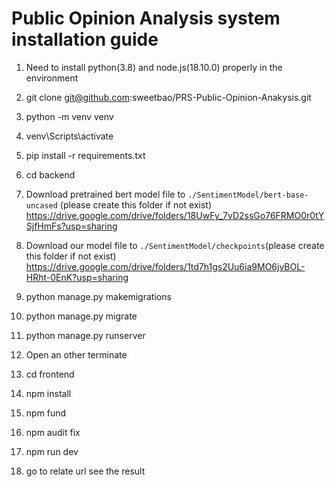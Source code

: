 # Public Opinion Analysis system installation guide


1. Need to install python(3.8) and node.js(18.10.0) properly in the environment
2. git clone git@github.com:sweetbao/PRS-Public-Opinion-Anakysis.git
3. python -m venv venv
4. venv\Scripts\activate
5. pip install -r requirements.txt
6. cd backend
7. Download pretrained bert model file to `./SentimentModel/bert-base-uncased` (please create this folder if not exist)
    https://drive.google.com/drive/folders/18UwFy_7vD2ssGo76FRMO0r0tYSjfHmFs?usp=sharing

8. Download our model file to `./SentimentModel/checkpoints`(please create this folder if not exist)
    https://drive.google.com/drive/folders/1td7h1gs2Uu6ia9MO6jvBOL-HRht-0EnK?usp=sharing

9. python manage.py makemigrations
10. python manage.py migrate
11. python manage.py runserver
12. Open an other terminate
13. cd frontend
14. npm install
15. npm fund
16. npm audit fix
17. npm run dev
18. go to relate url see the result




